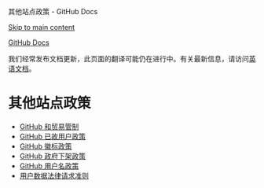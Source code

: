 其他站点政策 - GitHub Docs

[Skip to main content](#main-content)

[](/cn)[GitHub Docs](/cn)

我们经常发布文档更新，此页面的翻译可能仍在进行中。有关最新信息，请访问[英语文档](/en)。

其他站点政策
==========

* [GitHub 和贸易管制](/cn/site-policy/other-site-policies/github-and-trade-controls)
* [GitHub 已故用户政策](/cn/site-policy/other-site-policies/github-deceased-user-policy)
* [GitHub 徽标政策](/cn/site-policy/other-site-policies/github-logo-policy)
* [GitHub 政府下架政策](/cn/site-policy/other-site-policies/github-government-takedown-policy)
* [GitHub 用户名政策](/cn/site-policy/other-site-policies/github-username-policy)
* [用户数据法律请求准则](/cn/site-policy/other-site-policies/guidelines-for-legal-requests-of-user-data)
